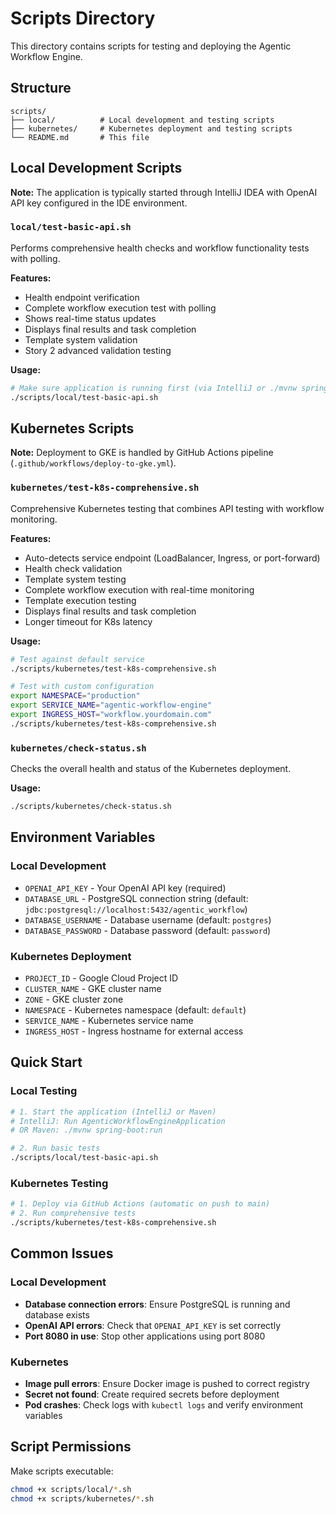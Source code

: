 # Scripts Directory

This directory contains scripts for testing and deploying the Agentic Workflow Engine.

## Structure

```
scripts/
├── local/          # Local development and testing scripts
├── kubernetes/     # Kubernetes deployment and testing scripts
└── README.md       # This file
```

## Local Development Scripts

**Note:** The application is typically started through IntelliJ IDEA with OpenAI API key configured in the IDE environment.

### `local/test-basic-api.sh`
Performs comprehensive health checks and workflow functionality tests with polling.

**Features:**
- Health endpoint verification
- Complete workflow execution test with polling
- Shows real-time status updates
- Displays final results and task completion
- Template system validation  
- Story 2 advanced validation testing

**Usage:**
```bash
# Make sure application is running first (via IntelliJ or ./mvnw spring-boot:run)
./scripts/local/test-basic-api.sh
```




## Kubernetes Scripts

**Note:** Deployment to GKE is handled by GitHub Actions pipeline (`.github/workflows/deploy-to-gke.yml`).

### `kubernetes/test-k8s-comprehensive.sh`
Comprehensive Kubernetes testing that combines API testing with workflow monitoring.

**Features:**
- Auto-detects service endpoint (LoadBalancer, Ingress, or port-forward)
- Health check validation
- Template system testing
- Complete workflow execution with real-time monitoring
- Template execution testing
- Displays final results and task completion
- Longer timeout for K8s latency

**Usage:**
```bash
# Test against default service
./scripts/kubernetes/test-k8s-comprehensive.sh

# Test with custom configuration
export NAMESPACE="production"
export SERVICE_NAME="agentic-workflow-engine"
export INGRESS_HOST="workflow.yourdomain.com"
./scripts/kubernetes/test-k8s-comprehensive.sh
```

### `kubernetes/check-status.sh`
Checks the overall health and status of the Kubernetes deployment.

**Usage:**
```bash
./scripts/kubernetes/check-status.sh
```

## Environment Variables

### Local Development
- `OPENAI_API_KEY` - Your OpenAI API key (required)
- `DATABASE_URL` - PostgreSQL connection string (default: `jdbc:postgresql://localhost:5432/agentic_workflow`)
- `DATABASE_USERNAME` - Database username (default: `postgres`)
- `DATABASE_PASSWORD` - Database password (default: `password`)

### Kubernetes Deployment
- `PROJECT_ID` - Google Cloud Project ID
- `CLUSTER_NAME` - GKE cluster name
- `ZONE` - GKE cluster zone
- `NAMESPACE` - Kubernetes namespace (default: `default`)
- `SERVICE_NAME` - Kubernetes service name
- `INGRESS_HOST` - Ingress hostname for external access

## Quick Start

### Local Testing
```bash
# 1. Start the application (IntelliJ or Maven)
# IntelliJ: Run AgenticWorkflowEngineApplication
# OR Maven: ./mvnw spring-boot:run

# 2. Run basic tests
./scripts/local/test-basic-api.sh
```

### Kubernetes Testing
```bash
# 1. Deploy via GitHub Actions (automatic on push to main)
# 2. Run comprehensive tests
./scripts/kubernetes/test-k8s-comprehensive.sh
```

## Common Issues

### Local Development
- **Database connection errors**: Ensure PostgreSQL is running and database exists
- **OpenAI API errors**: Check that `OPENAI_API_KEY` is set correctly
- **Port 8080 in use**: Stop other applications using port 8080

### Kubernetes
- **Image pull errors**: Ensure Docker image is pushed to correct registry
- **Secret not found**: Create required secrets before deployment
- **Pod crashes**: Check logs with `kubectl logs` and verify environment variables

## Script Permissions

Make scripts executable:
```bash
chmod +x scripts/local/*.sh
chmod +x scripts/kubernetes/*.sh
```